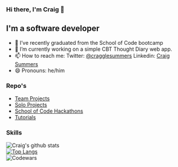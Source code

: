 ### Hi there, I'm Craig 👋

## I'm a software developer

- 🌱 I’ve recently graduated from the School of Code bootcamp
- 🔭 I’m currently working on a simple CBT Thought Diary web app.
- 📫 How to reach me: Twitter: <a href="https://twitter.com/cragglesummers">@cragglesummers</a> Linkedin: <a href = "https://www.linkedin.com/in/craig-summers-85231a34/">Craig Summers</a>
- 😄 Pronouns: he/him



### Repo's

- [Team Projects](https://github.com/stars/AlphaPentagon/lists/team-projects)
- [Solo Projects](https://github.com/stars/AlphaPentagon/lists/solo-projects)
- [School of Code Hackathons](https://github.com/stars/AlphaPentagon/lists/soc-weekly-hackathons)
- [Tutorials](https://github.com/stars/AlphaPentagon/lists/tutorials)

### Skills


![Craig's github stats](https://github-readme-stats.vercel.app/api?username=AlphaPentagon)
<br />
[![Top Langs](https://github-readme-stats.vercel.app/api/top-langs/?username=anuraghazra)](https://github.com/AlphaPentagon/github-readme-stats)
<br />
![Codewars](https://github.r2v.ch/codewars?user=AlphaPentagon&stroke=black)


<!--
**AlphaPentagon/alphapentagon** is a ✨ _special_ ✨ repository because its `README.md` (this file) appears on your GitHub profile.

Here are some ideas to get you started:

- 🔭 I’m currently working on reviewing some basic Javascript.
- 🌱 I’m currently learning with School of Code
- 👯 I’m looking to collaborate on ...
- 🤔 I’m looking for help with ...
- 💬 Ask me about ...
- 📫 How to reach me: Twitter: @cragglesummers Linkedin: https://www.linkedin.com/in/craig-summers-85231a34/
- 😄 Pronouns: he/him
- ⚡ Fun fact: ...
-->
